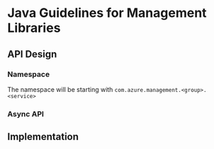 # Java Guidelines for Management Libraries

## API Design

### Namespace 

The namespace will be starting with `com.azure.management.<group>.<service>`

### Async API 

## Implementation



